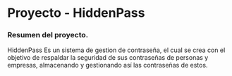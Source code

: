 # Proyecto - HiddenPass

### Resumen del proyecto.

HiddenPass Es un sistema de gestion de contraseña, el cual se crea con el objetivo de respaldar la seguridad de sus contraseñas de personas y empresas, almacenando y gestionando así las contraseñas de estos. 
